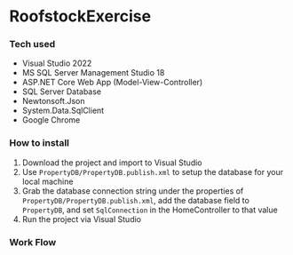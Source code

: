 # RoofstockExercise
### Tech used
- Visual Studio 2022
- MS SQL Server Management Studio 18
- ASP.NET Core Web App (Model-View-Controller)
- SQL Server Database
- Newtonsoft.Json
- System.Data.SqlClient
- Google Chrome
### How to install
1. Download the project and import to Visual Studio
2. Use `PropertyDB/PropertyDB.publish.xml` to setup the database for your local machine
3. Grab the database connection string under the properties of `PropertyDB/PropertyDB.publish.xml`, add the database field to `PropertyDB`, and set `SqlConnection` in the HomeController to that value
4. Run the project via Visual Studio
### Work Flow
